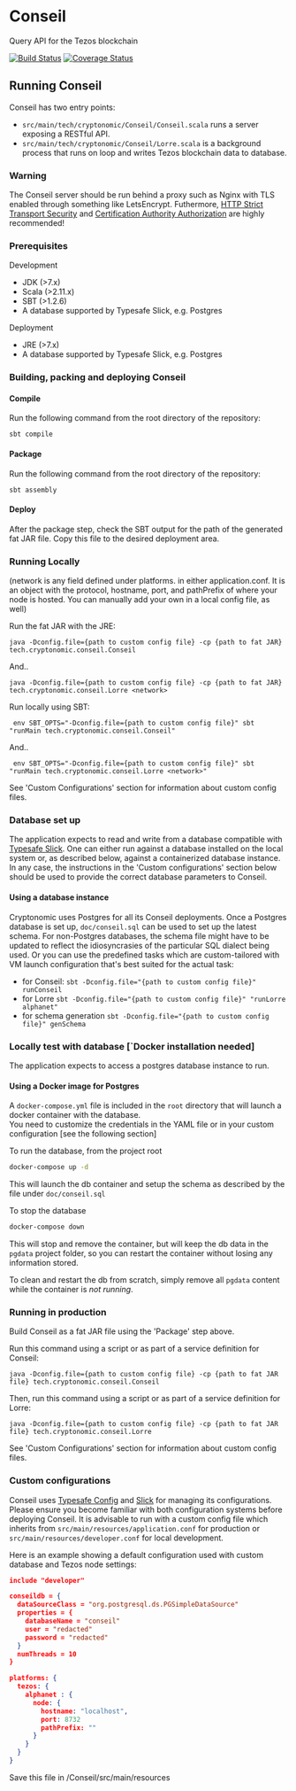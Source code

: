 # Conseil
Query API for the Tezos blockchain

[![Build Status](https://travis-ci.org/Cryptonomic/Conseil.svg?branch=master)](https://travis-ci.org/Cryptonomic/Conseil)
[![Coverage Status](https://coveralls.io/repos/github/Cryptonomic/Conseil/badge.svg?branch=master)](https://coveralls.io/github/Cryptonomic/Conseil?branch=master)

## Running Conseil

Conseil has two entry points:
- `src/main/tech/cryptonomic/Conseil/Conseil.scala` runs a server exposing a RESTful API.
- `src/main/tech/cryptonomic/Conseil/Lorre.scala` is a background process that runs on loop and writes Tezos blockchain data to database.

### Warning 

The Conseil server should be run behind a proxy such as Nginx with TLS enabled through something like LetsEncrypt. Futhermore, [HTTP Strict Transport Security](https://en.wikipedia.org/wiki/HTTP_Strict_Transport_Security) and [Certification Authority Authorization](https://en.wikipedia.org/wiki/DNS_Certification_Authority_Authorization) are highly recommended!

### Prerequisites

Development
- JDK (>7.x)
- Scala (>2.11.x)
- SBT (>1.2.6)
- A database supported by Typesafe Slick, e.g. Postgres

Deployment
- JRE (>7.x)
- A database supported by Typesafe Slick, e.g. Postgres

### Building, packing and deploying Conseil

#### Compile

Run the following command from the root directory of the repository:

`sbt compile`
  
#### Package

Run the following command from the root directory of the repository:
 
`sbt assembly`

#### Deploy

After the package step, check the SBT output for the path of the generated fat JAR file. Copy this file to the desired deployment area.
  
### Running Locally

(network is any field defined under platforms.<blockchain> in either application.conf. It is an object with the protocol, hostname, port, and pathPrefix of where your node is hosted. You can manually add your own in a local config file, as well)

Run the fat JAR with the JRE:

`java -Dconfig.file={path to custom config file} -cp {path to fat JAR} tech.cryptonomic.conseil.Conseil`

And..

`java -Dconfig.file={path to custom config file} -cp {path to fat JAR} tech.cryptonomic.conseil.Lorre <network>`

Run locally using SBT:

` env SBT_OPTS="-Dconfig.file={path to custom config file}" sbt "runMain tech.cryptonomic.conseil.Conseil"`

And..

` env SBT_OPTS="-Dconfig.file={path to custom config file}" sbt "runMain tech.cryptonomic.conseil.Lorre <network>"`

See 'Custom Configurations' section for information about custom config files.

### Database set up

The application expects to read and write from a database compatible with [Typesafe Slick](http://slick.lightbend.com/). One can either run against a database installed on the local system or, as described below, against a containerized database instance. In any case, the instructions in the 'Custom configurations' section below should be used to provide the correct database parameters to Conseil.

#### Using a database instance

Cryptonomic uses Postgres for all its Conseil deployments. Once a Postgres database is set up, `doc/conseil.sql` can be used to set up the latest schema. For non-Postgres databases, the schema file might have to be updated to reflect the idiosyncrasies of the particular SQL dialect being used.
Or you can use the predefined tasks which are custom-tailored with VM launch configuration that's best suited for the actual task:
- for Conseil:
`sbt -Dconfig.file="{path to custom config file}" runConseil`
- for Lorre 
`sbt -Dconfig.file="{path to custom config file}" "runLorre alphanet"`
- for schema generation
`sbt -Dconfig.file="{path to custom config file}" genSchema`


### Locally test with database [`Docker installation needed]
The application expects to access a postgres database instance to run.

#### Using a Docker image for Postgres
A `docker-compose.yml` file is included in the `root` directory that will launch a docker container with the database.  
You need to customize the credentials in the YAML file or in your custom configuration [see the following section]

To run the database, from the project root
```bash
docker-compose up -d
```
This will launch the db container and setup the schema as described by the file under `doc/conseil.sql`

To stop the database
```bash
docker-compose down
```
This will stop and remove the container, but will keep the db data in the `pgdata` project folder, 
so you can restart the container without losing any information stored.

To clean and restart the db from scratch, simply remove all `pgdata` content while the container is _not running_.

### Running in production

Build Conseil as a fat JAR file using the 'Package' step above.

Run this command using a script or as part of a service definition for Conseil:

`java -Dconfig.file={path to custom config file} -cp {path to fat JAR file} tech.cryptonomic.conseil.Conseil`

Then, run this command using a script or as part of a service definition for Lorre:

`java -Dconfig.file={path to custom config file} -cp {path to fat JAR file} tech.cryptonomic.conseil.Lorre`

See 'Custom Configurations' section for information about custom config files.

### Custom configurations

Conseil uses [Typesafe Config](https://github.com/lightbend/config) and [Slick](http://slick.lightbend.com/doc/3.2.0/database.html) for managing its configurations. Please ensure you become familiar with both configuration systems before deploying Conseil. It is advisable to run with a custom config file which inherits from `src/main/resources/application.conf` for production or `src/main/resources/developer.conf` for local development. 

Here is an example showing a default configuration used with custom database and Tezos node settings:

```json
include "developer"

conseildb = {
  dataSourceClass = "org.postgresql.ds.PGSimpleDataSource"
  properties = {
    databaseName = "conseil"
    user = "redacted"
    password = "redacted"
  }
  numThreads = 10
}

platforms: {
  tezos: {
    alphanet : {
      node: {
        hostname: "localhost",
        port: 8732
        pathPrefix: ""
      }
    }
  }
}
```

Save this file in <path to Conseil>/Conseil/src/main/resources
